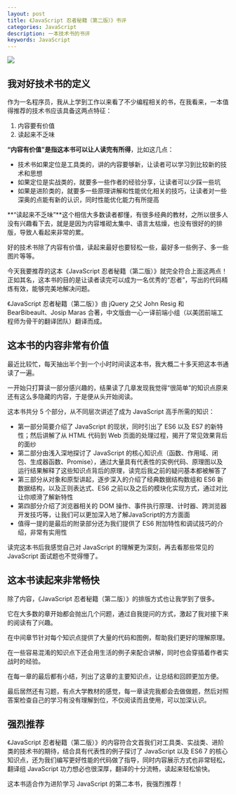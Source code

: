 ```yaml
---
layout: post
title: 《JavaScript 忍者秘籍（第二版）》书评
categories: JavaScript
description: 一本技术书的书评
keywords: JavaScript
---
```


![](https://www.epubit.com/oldres/writeBookImg/C4B34BF5-3733-45E9-993E-96EE92BEBB1F)

## 我对好技术书的定义

作为一名程序员，我从上学到工作以来看了不少编程相关的书，在我看来，一本值得推荐的技术书应该具备这两点特征：

1. 内容要有价值
2. 读起来不乏味

**“内容有价值”是指这本书可以让人读完有所得**，比如这几点：

- 技术书如果定位是工具类的，讲的内容要够新，让读者可以学习到比较新的技术和思想
- 如果定位是实战类的，就要多一些作者的经验分享，让读者可以少踩一些坑
- 如果是进阶类的，就要多一些原理讲解和性能优化相关的技巧，让读者对一些深奥的点能有新的认识，同时性能优化能力有所提高

**“读起来不乏味”**这个相信大多数读者都懂，有很多经典的教材，之所以很多人没有兴趣看下去，就是是因为内容堆砌太集中、语言太枯燥，也没有很好的的排版，导致人看起来非常的累。

好的技术书除了内容有价值，读起来最好也要轻松一些，最好多一些例子、多一些图片等等。

今天我要推荐的这本《JavaScript 忍者秘籍（第二版）》就完全符合上面这两点！正如其名，这本书的目的是让读者读完可以成为一名优秀的“忍者”，写出的代码精炼有效，能够完美地解决问题。

《JavaScript 忍者秘籍（第二版）》由 jQuery 之父 John Resig 和 BearBibeault、Josip Maras 合著，中文版由一心一译前端小组（以美团前端工程师为骨干的翻译团队）翻译而成。

## 这本书的内容非常有价值

最近比较忙，每天抽出半个到一个小时时间读这本书，我大概二十多天把这本书通读了一遍。

一开始只打算读一部分感兴趣的，结果读了几章发现我觉得“很简单”的知识点原来还有这么多隐藏的内容，于是便从头开始阅读。

这本书共分 5 个部分，从不同层次讲述了成为 JavaScript 高手所需的知识：

- 第一部分简要介绍了 JavaScript 的现状，同时引出了 ES6 以及 ES7 的新特性；然后讲解了从 HTML 代码到 Web 页面的处理过程，揭开了常见效果背后的面纱
- 第二部分由浅入深地探讨了 JavaScript 的核心知识点（函数、作用域、闭包、生成器函数、Promise），通过大量具有代表性的实例代码、原理图以及运行结果解释了这些知识点背后的原理，读完后我之前的疑问基本都被解答了
- 第三部分从对象和原型讲起，逐步深入的介绍了经典数据结构数组和 ES6 新数据结构，以及正则表达式、ES6 之前以及之后的模块化实现方式，通过对比让你顺滑了解新特性
- 第四部分介绍了浏览器相关的 DOM 操作、事件执行原理、计时器、跨浏览器开发技巧等，让我们可以更加深入地了解JavaScript的方方面面
- 值得一提的是最后的附录部分还为我们提供了 ES6 附加特性和调试技巧的介绍，非常有实用性

读完这本书后我感觉自己对 JavaScript 的理解更为深刻，再去看那些常见的 JavaScript 面试题也不觉得懵了。


## 这本书读起来非常畅快

除了内容，《JavaScript 忍者秘籍（第二版）》的排版方式也让我学到了很多。

它在大多数的章开始都会抛出几个问题，通过自我提问的方式，激起了我对接下来的阅读有了兴趣。

在中间章节针对每个知识点提供了大量的代码和图例，帮助我们更好的理解原理。

在一些容易混淆的知识点下还会用生活的例子来配合讲解，同时也会穿插着作者实战时的经验。

在每一章的最后都有小结，列出了这章的主要知识点，让总结和回顾更加方便。

最后居然还有习题，有点大学教材的感觉，每一章读完我都会去做做题，然后对照答案检查自己的学习有没有理解到位，不仅阅读而且使用，可以加深认识。

## 强烈推荐

《JavaScript 忍者秘籍（第二版）》的内容符合文首我们对工具类、实战类、进阶类的技术书的期待，结合具有代表性的例子探讨了 JavaScript 以及 ES6 7 的核心知识点，还为我们编写更好性能的代码做了指导，同时内容展示方式也非常轻松，翻译组 JavaScript 功力想必也很深厚，翻译的十分流畅，读起来轻松愉快。

这本书适合作为进阶学习 JavaScript 的第二本书，我强烈推荐！